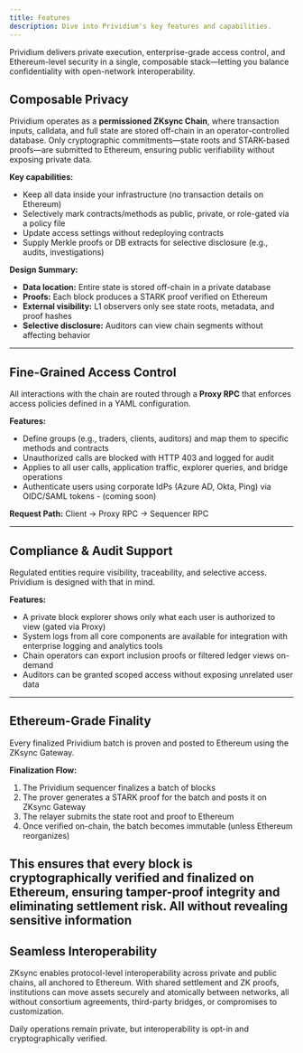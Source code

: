 ```yaml
---
title: Features
description: Dive into Prividium's key features and capabilities.
---
```


Prividium delivers private execution, enterprise-grade access control, and Ethereum-level security in a single,
composable stack—letting you balance confidentiality with open-network interoperability.

## Composable Privacy

Prividium operates as a **permissioned ZKsync Chain**, where transaction inputs, calldata,
and full state are stored off-chain in an operator-controlled database.
Only cryptographic commitments—state roots and STARK-based proofs—are submitted to Ethereum, ensuring public verifiability without exposing private data.

**Key capabilities:**

- Keep all data inside your infrastructure (no transaction details on Ethereum)
- Selectively mark contracts/methods as public, private, or role-gated via a policy file
- Update access settings without redeploying contracts
- Supply Merkle proofs or DB extracts for selective disclosure (e.g., audits, investigations)

**Design Summary:**

- **Data location:** Entire state is stored off-chain in a private database
- **Proofs:** Each block produces a STARK proof verified on Ethereum
- **External visibility:** L1 observers only see state roots, metadata, and proof hashes
- **Selective disclosure:** Auditors can view chain segments without affecting behavior

---

## Fine-Grained Access Control

All interactions with the chain are routed through a **Proxy RPC** that enforces access policies defined in a YAML configuration.

**Features:**

- Define groups (e.g., traders, clients, auditors) and map them to specific methods and contracts
- Unauthorized calls are blocked with HTTP 403 and logged for audit
- Applies to all user calls, application traffic, explorer queries, and bridge operations
- Authenticate users using corporate IdPs (Azure AD, Okta, Ping) via OIDC/SAML tokens - (coming soon)

**Request Path:**
Client → Proxy RPC → Sequencer RPC

---

## Compliance & Audit Support

Regulated entities require visibility, traceability, and selective access. Prividium is designed with that in mind.

**Features:**

- A private block explorer shows only what each user is authorized to view (gated via Proxy)
- System logs from all core components are available for integration with enterprise logging and analytics tools
- Chain operators can export inclusion proofs or filtered ledger views on-demand
- Auditors can be granted scoped access without exposing unrelated user data

---

## Ethereum-Grade Finality

Every finalized Prividium batch is proven and posted to Ethereum using the ZKsync Gateway.

**Finalization Flow:**

1. The Prividium sequencer finalizes a batch of blocks
2. The prover generates a STARK proof for the batch and posts it on ZKsync Gateway
3. The relayer submits the state root and proof to Ethereum
4. Once verified on-chain, the batch becomes immutable (unless Ethereum reorganizes)

This ensures that every block is cryptographically verified and finalized on Ethereum, ensuring tamper-proof integrity and eliminating settlement risk.
All without revealing sensitive information
---

## Seamless Interoperability

ZKsync enables protocol-level interoperability across private and public chains, all anchored to Ethereum.
With shared settlement and ZK proofs, institutions can move assets securely and atomically between networks,
all without consortium agreements, third-party bridges, or compromises to customization.

Daily operations remain private, but interoperability is opt-in and cryptographically verified.
